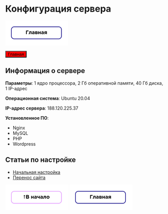 # Конфигурация сервера

[![to-main](https://github.com/Project-Frogger/Wiki/blob/main/img/common/to-main.png?raw=true)](https://github.com/Project-Frogger/Wiki)

<button name="button" onclick="http://www.google.com" style="background-color:red">Главная</button>

## Информация о cервере

**Параметры**: 1 ядро процессора, 2 Гб оперативной памяти, 40 Гб диска, 1 IP-адрес

**Операционная система**: Ubuntu 20.04

**IP-адрес сервера**: 188.120.225.37

**Установленное ПО**:

- Nginx
- MySQL
- PHP
- Wordpress

## Статьи по настройке

- [Начальная настройка](https://github.com/Project-Frogger/Wiki/blob/main/server/start-config.md)
- [Перенос сайта](https://github.com/Project-Frogger/Wiki/blob/main/server/site-migration.md)

[![to-start](https://github.com/Project-Frogger/Wiki/blob/main/img/common/to-start.png?raw=true)](#) [![to-main](https://github.com/Project-Frogger/Wiki/blob/main/img/common/to-main.png?raw=true)](https://github.com/Project-Frogger/Wiki)
